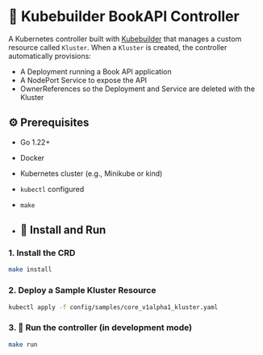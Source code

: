 # 📘 Kubebuilder BookAPI Controller

A Kubernetes controller built with [Kubebuilder](https://book.kubebuilder.io/) that manages a custom resource called `Kluster`. When a `Kluster` is created, the controller automatically provisions:

- A Deployment running a Book API application
- A NodePort Service to expose the API
- OwnerReferences so the Deployment and Service are deleted with the Kluster

## ⚙️ Prerequisites

- Go 1.22+
- Docker
- Kubernetes cluster (e.g., Minikube or kind)
- `kubectl` configured
- `make`

- ## 🚀 Install and Run

### 1. Install the CRD

```bash
make install
```

### 2. Deploy a Sample Kluster Resource

```bash
kubectl apply -f config/samples/core_v1alpha1_kluster.yaml

```


### 3. 🚀 Run the controller (in development mode)

```bash
make run
```
